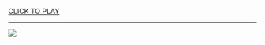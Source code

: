 
<a href="https://premium76.site?title=emulator_games_unblocked&ref=13M">CLICK TO PLAY</a></h3>
<hr>

<a href="https://premium76.site?title=emulator_games_unblocked&ref=13M"><img src="https://clearcache.store/games.png"></a>


